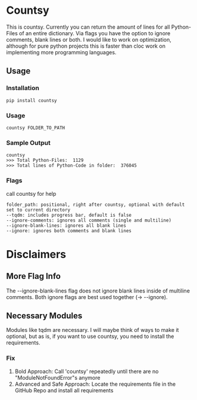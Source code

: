 # Countsy
This is countsy. Currently you can return the amount of lines for all Python-Files of an
entire dictionary. Via flags you have the option to ignore comments, blank lines or both.
I would like to work on optimization, although for pure python projects this is faster than cloc
work on implementing more programming languages.
## Usage
### Installation
```
pip install countsy
```
### Usage
```
countsy FOLDER_TO_PATH
```

### Sample Output
```
countsy
>>> Total Python-Files:  1129
>>> Total lines of Python-Code in folder:  376045
```

### Flags
call countsy for help
```
folder_path: positional, right after countsy, optional with default set to current directory
--tqdm: includes progress bar, default is false
--ignore-comments: ignores all comments (single and multiline)
--ignore-blank-lines: ignores all blank lines
--ignore: ignores both comments and blank lines
```
# Disclaimers
## More Flag Info
The --ignore-blank-lines flag does not ignore blank lines inside of multiline comments. 
Both ignore flags are best used together (-> --ignore).
## Necessary Modules
Modules like tqdm are necessary. I will maybe think of ways to make it optional,
but as is, if you want to use countsy, you need to install the requirements.
### Fix
1) Bold Approach:
    Call 'countsy' repeatedly until there are no "ModuleNotFoundError"s anymore
2) Advanced and Safe Approach:
    Locate the requirements file in the GitHub Repo and install all requirements
